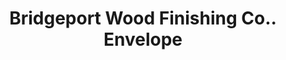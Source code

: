 ---
doi: 10.7916/D8NC7C6M
date_other: '1905'
date_other_textual: '1905'
form: printed ephemera
genre:
- Envelopes
name:
- Bridgeport Wood Finishing Co.
object_in_context_url: https://biggert.cul.columbia.edu/items/view/ave_biggert_00092
subject_hierarchical_geographic:
- New Milford, Connecticut, United States
subject_name:
- Bridgeport Wood Finishing Co.
title: Bridgeport Wood Finishing Co.. Envelope
sort_title: Bridgeport Wood Finishing Co.. Envelope
call_number: ave_biggert_00092
coordinates:
- 41.57694444444445,-73.40833333333335
pid: ave_biggert_00092
identifiers: ave_biggert_00092
permalink: /biggert/ave_biggert_00092/
layout: iiif-image-page
---